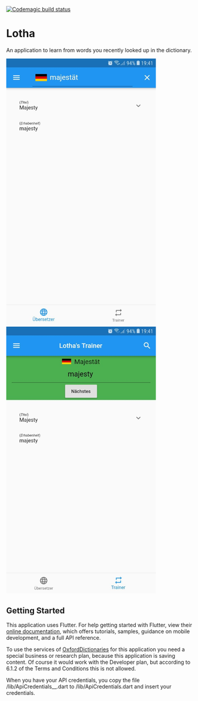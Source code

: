 [![Codemagic build status](https://api.codemagic.io/apps/5c7bf90b2dea18000a1fd6f7/5c7bf90b2dea18000a1fd6f6/status_badge.svg)](https://codemagic.io/apps/5c7bf90b2dea18000a1fd6f7/5c7bf90b2dea18000a1fd6f6/latest_build)

# Lotha

An application to learn from words you recently looked up in the dictionary.

<p float="left">
  <img src="/pictures/translator.jpeg" width="400" />
  <img src="/pictures/trainer.jpeg" width="400" /> 
</p>

## Getting Started

This application uses Flutter. 
For help getting started with Flutter, view their 
[online documentation](https://flutter.io/docs), which offers tutorials, 
samples, guidance on mobile development, and a full API reference.

To use the services of [OxfordDictionaries](https://developer.oxforddictionaries.com/) 
for this application you need a special business or research plan, because
this application is saving content. Of course it would work with the Developer
plan, but according to 6.1.2 of the Terms and Conditions this is not allowed.

When you have your API credentials, you copy the file /lib/ApiCredentials__.dart to
/lib/ApiCredentials.dart and insert your credentials.

